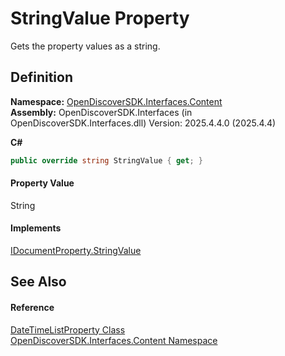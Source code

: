 # StringValue Property


Gets the property values as a string.



## Definition
**Namespace:** <a href="79f11d04-c275-b915-db5b-ab2227989555">OpenDiscoverSDK.Interfaces.Content</a>  
**Assembly:** OpenDiscoverSDK.Interfaces (in OpenDiscoverSDK.Interfaces.dll) Version: 2025.4.4.0 (2025.4.4)

**C#**
``` C#
public override string StringValue { get; }
```



#### Property Value
String

#### Implements
<a href="eef299af-f9d8-af0c-1d9d-53b6e0a4de26">IDocumentProperty.StringValue</a>  


## See Also


#### Reference
<a href="5d72faf6-2d60-46c4-608c-eb960592fa4b">DateTimeListProperty Class</a>  
<a href="79f11d04-c275-b915-db5b-ab2227989555">OpenDiscoverSDK.Interfaces.Content Namespace</a>  
